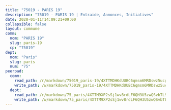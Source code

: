 ```yaml
---
title: "75019 - PARIS 19"
description: "75019 - PARIS 19 | Entraide, Annonces, Initiatives"
date: 2020-01-11T14:09:21+09:00
collapsible: false
layout: commune
comm:
  nom: "PARIS 19"
  slug: paris-19
  cp: "75019"
dept:
  nom: "Paris"
  slug: paris
  num: "75"
peerpad:
  comm:
    read_path: /r/markdown/75019_paris-19/4XTTMDHKdUUBC6qmsm6MRDswz5ucgN6ryuFMZAuq3kUv2htCp
    write_path: /w/markdown/75019_paris-19/4XTTMDHKdUUBC6qmsm6MRDswz5ucgN6ryuFMZAuq3kUv2htCp-K3TgTzj9CJQFhUim2mj4CkBqx1f8KZsF5cRj2DKkmkjDQmidWUkzkD3gQZzDDYPRj83ccr1ThLkuCe15Ab7JmcD8hyYwyVV2vGn9BsGaa4knSn25Ymwno1qKFiEyetdExDvW4mig
  dept:
    read_path: /r/markdown/75_paris/4XTTM9XP2sSj1wv8rdLF6QH3U5zwQSvbTL9Ym3sVVRYZ9g8sq
    write_path: /w/markdown/75_paris/4XTTM9XP2sSj1wv8rdLF6QH3U5zwQSvbTL9Ym3sVVRYZ9g8sq-K3TgV3tmi9YfMZ3sLsmUq3i3RPw6YyZkwQpFYs5aAkuB8Sg7zRUo8gCA8ha5xEd8NRr8FMWhW8ppotFfouTg5o9tFrcjZJtfBcLGZ8FFxqpePF9xQTNEec4rhAmqCbThJtDikjNf
---
```


